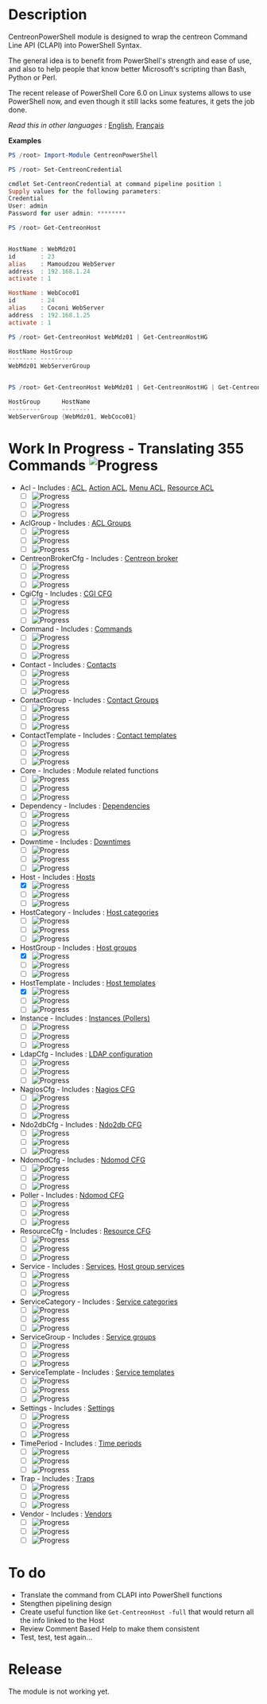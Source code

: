 # Description

CentreonPowerShell module is designed to wrap the centreon Command Line API (CLAPI) into PowerShell Syntax.

The general idea is to benefit from PowerShell's strength and ease of use, and also to help people that know better Microsoft's scripting than Bash, Python or Perl.

The recent release of PowerShell Core 6.0 on Linux systems allows to use PowerShell now, and even though it still lacks some features, it gets the job done.

_Read this in other languages :_ [English](https://github.com/Clebam/CentreonPowerShell/blob/Development/README.md), [Français](https://github.com/Clebam/CentreonPowerShell/blob/Development/README.FR.md)

__Examples__
```PowerShell
PS /root> Import-Module CentreonPowerShell

PS /root> Set-CentreonCredential

cmdlet Set-CentreonCredential at command pipeline position 1
Supply values for the following parameters:
Credential
User: admin
Password for user admin: ********

PS /root> Get-CentreonHost


HostName : WebMdz01
id       : 23
alias    : Mamoudzou WebServer
address  : 192.168.1.24
activate : 1

HostName : WebCoco01
id       : 24
alias    : Coconi WebServer
address  : 192.168.1.25
activate : 1
```

```PowerShell
PS /root> Get-CentreonHost WebMdz01 | Get-CentreonHostHG

HostName HostGroup
-------- ---------
WebMdz01 WebServerGroup


PS /root> Get-CentreonHost WebMdz01 | Get-CentreonHostHG | Get-CentreonHostGroupMember

HostGroup      HostName
---------      --------
WebServerGroup {WebMdz01, WebCoco01}

```

# Work In Progress - Translating 355 Commands ![Progress](http://progressed.io/bar/70?scale=359&title=Translated&suffix=+)
- Acl - Includes : [ACL](https://documentation.centreon.com/docs/centreon-clapi/en/latest/objects/acl.html), [Action ACL](https://documentation.centreon.com/docs/centreon-clapi/en/latest/objects/acl_action.html), [Menu ACL](https://documentation.centreon.com/docs/centreon-clapi/en/latest/objects/acl_menu.html), [Resource ACL](https://documentation.centreon.com/docs/centreon-clapi/en/latest/objects/acl_resource.html)
	- [ ] ![Progress](http://progressed.io/bar/0?title=Translating)
	- [ ] ![Progress](http://progressed.io/bar/0?title=Controlling)
	- [ ] ![Progress](http://progressed.io/bar/0?title=Testing)
- AclGroup - Includes : [ACL Groups](https://documentation.centreon.com/docs/centreon-clapi/en/latest/objects/acl_group.html)
	- [ ] ![Progress](http://progressed.io/bar/0?title=Translating)
	- [ ] ![Progress](http://progressed.io/bar/0?title=Controlling)
	- [ ] ![Progress](http://progressed.io/bar/0?title=Testing)
- CentreonBrokerCfg - Includes : [Centreon broker](https://documentation.centreon.com/docs/centreon-clapi/en/latest/objects/broker_cfg.html)
	- [ ] ![Progress](http://progressed.io/bar/0?title=Translating)
	- [ ] ![Progress](http://progressed.io/bar/0?title=Controlling)
	- [ ] ![Progress](http://progressed.io/bar/0?title=Testing)
- CgiCfg - Includes : [CGI CFG](https://documentation.centreon.com/docs/centreon-clapi/en/latest/objects/cgi_cfg.html)
	- [ ] ![Progress](http://progressed.io/bar/0?title=Translating)
	- [ ] ![Progress](http://progressed.io/bar/0?title=Controlling)
	- [ ] ![Progress](http://progressed.io/bar/0?title=Testing)
- Command - Includes : [Commands](https://documentation.centreon.com/docs/centreon-clapi/en/latest/objects/commands.html)
	- [ ] ![Progress](http://progressed.io/bar/0?title=Translating)
	- [ ] ![Progress](http://progressed.io/bar/0?title=Controlling)
	- [ ] ![Progress](http://progressed.io/bar/0?title=Testing)
- Contact - Includes : [Contacts](https://documentation.centreon.com/docs/centreon-clapi/en/latest/objects/contacts.html)
	- [ ] ![Progress](http://progressed.io/bar/0?title=Translating)
	- [ ] ![Progress](http://progressed.io/bar/0?title=Controlling)
	- [ ] ![Progress](http://progressed.io/bar/0?title=Testing)
- ContactGroup - Includes : [Contact Groups](https://documentation.centreon.com/docs/centreon-clapi/en/latest/objects/contact_groups.html)
	- [ ] ![Progress](http://progressed.io/bar/0?title=Translating)
	- [ ] ![Progress](http://progressed.io/bar/0?title=Controlling)
	- [ ] ![Progress](http://progressed.io/bar/0?title=Testing)
- ContactTemplate - Includes : [Contact templates](https://documentation.centreon.com/docs/centreon-clapi/en/latest/objects/contact_templates.html)
	- [ ] ![Progress](http://progressed.io/bar/0?title=Translating)
	- [ ] ![Progress](http://progressed.io/bar/0?title=Controlling)
	- [ ] ![Progress](http://progressed.io/bar/0?title=Testing)
- Core - Includes : Module related functions
	- [ ] ![Progress](http://progressed.io/bar/0?title=Translating)
	- [ ] ![Progress](http://progressed.io/bar/0?title=Controlling)
	- [ ] ![Progress](http://progressed.io/bar/0?title=Testing)
- Dependency - Includes : [Dependencies](https://documentation.centreon.com/docs/centreon-clapi/en/latest/objects/dependencies.html)
	- [ ] ![Progress](http://progressed.io/bar/0?title=Translating)
	- [ ] ![Progress](http://progressed.io/bar/0?title=Controlling)
	- [ ] ![Progress](http://progressed.io/bar/0?title=Testing)
- Downtime - Includes : [Downtimes](https://documentation.centreon.com/docs/centreon-clapi/en/latest/objects/downtimes.html)
	- [ ] ![Progress](http://progressed.io/bar/0?title=Translating)
	- [ ] ![Progress](http://progressed.io/bar/0?title=Controlling)
	- [ ] ![Progress](http://progressed.io/bar/0?title=Testing)
- Host - Includes : [Hosts](https://documentation.centreon.com/docs/centreon-clapi/en/latest/objects/hosts.html)
	- [x] ![Progress](http://progressed.io/bar/100?title=Translating)
	- [ ] ![Progress](http://progressed.io/bar/60?title=Controlling)
	- [ ] ![Progress](http://progressed.io/bar/30?title=Testing)
- HostCategory - Includes : [Host categories](https://documentation.centreon.com/docs/centreon-clapi/en/latest/objects/host_categories.html)
	- [ ] ![Progress](http://progressed.io/bar/0?title=Translating)
	- [ ] ![Progress](http://progressed.io/bar/0?title=Controlling)
	- [ ] ![Progress](http://progressed.io/bar/0?title=Testing)
- HostGroup - Includes : [Host groups](https://documentation.centreon.com/docs/centreon-clapi/en/latest/objects/host_groups.html)
	- [x] ![Progress](http://progressed.io/bar/100?title=Translating)
	- [ ] ![Progress](http://progressed.io/bar/0?title=Controlling)
	- [ ] ![Progress](http://progressed.io/bar/0?title=Testing)
- HostTemplate - Includes : [Host templates](https://documentation.centreon.com/docs/centreon-clapi/en/latest/objects/host_templates.html)
	- [x] ![Progress](http://progressed.io/bar/100?title=Translating)
	- [ ] ![Progress](http://progressed.io/bar/0?title=Controlling)
	- [ ] ![Progress](http://progressed.io/bar/0?title=Testing)
- Instance - Includes : [Instances (Pollers)](https://documentation.centreon.com/docs/centreon-clapi/en/latest/objects/instances.html)
	- [ ] ![Progress](http://progressed.io/bar/0?title=Translating)
	- [ ] ![Progress](http://progressed.io/bar/0?title=Controlling)
	- [ ] ![Progress](http://progressed.io/bar/0?title=Testing)
- LdapCfg - Includes : [LDAP configuration](https://documentation.centreon.com/docs/centreon-clapi/en/latest/objects/ldap_servers.html)
	- [ ] ![Progress](http://progressed.io/bar/0?title=Translating)
	- [ ] ![Progress](http://progressed.io/bar/0?title=Controlling)
	- [ ] ![Progress](http://progressed.io/bar/0?title=Testing)
- NagiosCfg - Includes : [Nagios CFG](https://documentation.centreon.com/docs/centreon-clapi/en/latest/objects/nagios_cfg.html)
	- [ ] ![Progress](http://progressed.io/bar/0?title=Translating)
	- [ ] ![Progress](http://progressed.io/bar/0?title=Controlling)
	- [ ] ![Progress](http://progressed.io/bar/0?title=Testing)
- Ndo2dbCfg - Includes : [Ndo2db CFG](https://documentation.centreon.com/docs/centreon-clapi/en/latest/objects/ndo2db_cfg.html)
	- [ ] ![Progress](http://progressed.io/bar/0?title=Translating)
	- [ ] ![Progress](http://progressed.io/bar/0?title=Controlling)
	- [ ] ![Progress](http://progressed.io/bar/0?title=Testing)
- NdomodCfg - Includes : [Ndomod CFG](https://documentation.centreon.com/docs/centreon-clapi/en/latest/objects/ndomod_cfg.html)
	- [ ] ![Progress](http://progressed.io/bar/0?title=Translating)
	- [ ] ![Progress](http://progressed.io/bar/0?title=Controlling)
	- [ ] ![Progress](http://progressed.io/bar/0?title=Testing)
- Poller - Includes : [Ndomod CFG](https://documentation.centreon.com/docs/centreon-clapi/en/latest/objects/ndomod_cfg.html)
	- [ ] ![Progress](http://progressed.io/bar/0?title=Translating)
	- [ ] ![Progress](http://progressed.io/bar/0?title=Controlling)
	- [ ] ![Progress](http://progressed.io/bar/0?title=Testing)
- ResourceCfg - Includes : [Resource CFG](https://documentation.centreon.com/docs/centreon-clapi/en/latest/objects/resource_cfg.htm)
	- [ ] ![Progress](http://progressed.io/bar/0?title=Translating)
	- [ ] ![Progress](http://progressed.io/bar/0?title=Controlling)
	- [ ] ![Progress](http://progressed.io/bar/0?title=Testing)
- Service - Includes : [Services](https://documentation.centreon.com/docs/centreon-clapi/en/latest/objects/services.html), [Host group services](https://documentation.centreon.com/docs/centreon-clapi/en/latest/objects/host_group_services.html)
	- [ ] ![Progress](http://progressed.io/bar/0?title=Translating)
	- [ ] ![Progress](http://progressed.io/bar/0?title=Controlling)
	- [ ] ![Progress](http://progressed.io/bar/0?title=Testing)
- ServiceCategory - Includes : [Service categories](https://documentation.centreon.com/docs/centreon-clapi/en/latest/objects/service_categories.html)
	- [ ] ![Progress](http://progressed.io/bar/0?title=Translating)
	- [ ] ![Progress](http://progressed.io/bar/0?title=Controlling)
	- [ ] ![Progress](http://progressed.io/bar/0?title=Testing)
- ServiceGroup - Includes : [Service groups](https://documentation.centreon.com/docs/centreon-clapi/en/latest/objects/service_groups.html)
	- [ ] ![Progress](http://progressed.io/bar/0?title=Translating)
	- [ ] ![Progress](http://progressed.io/bar/0?title=Controlling)
	- [ ] ![Progress](http://progressed.io/bar/0?title=Testing)
- ServiceTemplate - Includes : [Service templates](https://documentation.centreon.com/docs/centreon-clapi/en/latest/objects/service_templates.html)
	- [ ] ![Progress](http://progressed.io/bar/3?title=Translating)
	- [ ] ![Progress](http://progressed.io/bar/0?title=Controlling)
	- [ ] ![Progress](http://progressed.io/bar/0?title=Testing)
- Settings - Includes : [Settings](https://documentation.centreon.com/docs/centreon-clapi/en/latest/objects/settings.html)
	- [ ] ![Progress](http://progressed.io/bar/0?title=Translating)
	- [ ] ![Progress](http://progressed.io/bar/0?title=Controlling)
	- [ ] ![Progress](http://progressed.io/bar/0?title=Testing)
- TimePeriod - Includes : [Time periods](https://documentation.centreon.com/docs/centreon-clapi/en/latest/objects/time_periods.html)
	- [ ] ![Progress](http://progressed.io/bar/0?title=Translating)
	- [ ] ![Progress](http://progressed.io/bar/0?title=Controlling)
	- [ ] ![Progress](http://progressed.io/bar/0?title=Testing)
- Trap - Includes : [Traps](https://documentation.centreon.com/docs/centreon-clapi/en/latest/objects/traps.html)
	- [ ] ![Progress](http://progressed.io/bar/0?title=Translating)
	- [ ] ![Progress](http://progressed.io/bar/0?title=Controlling)
	- [ ] ![Progress](http://progressed.io/bar/0?title=Testing)
- Vendor - Includes : [Vendors](https://documentation.centreon.com/docs/centreon-clapi/en/latest/objects/vendors.html)
	- [ ] ![Progress](http://progressed.io/bar/0?title=Translating)
	- [ ] ![Progress](http://progressed.io/bar/0?title=Controlling)
	- [ ] ![Progress](http://progressed.io/bar/0?title=Testing)

# To do

- Translate the command from CLAPI into PowerShell functions
- Stengthen pipelining design
- Create useful function like `Get-CentreonHost -full` that would return all the info linked to the Host
- Review Comment Based Help to make them consistent
- Test, test, test again...

# Release

The module is not working yet.